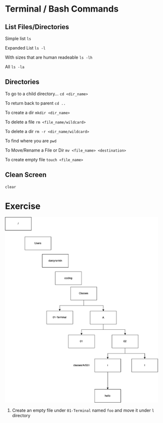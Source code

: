 # Terminal / Bash Commands

## List Files/Directories

Simple list
`ls`

Expanded List
`ls -l` 

With sizes that are human readeable
`ls -lh`

All
`ls -la`

## Directories

To go to a child directory...
``
cd <dir_name>
``

To return back to parent
``
cd ..
``

To create a dir
``
mkdir <dir_name>
``

To delete a file
``
rm <file_name/wildcard>
``

To delete a dir
``
rm -r <dir_name/wildcard>
``

To find where you are
``
pwd
``

To Move/Rename a File or Dir
``
mv <file_name> <destination>
``

To create empty file
``
touch <file_name>
``

## Clean Screen
`clear`

# Exercise 
![](img/dir.png)

1) Create an empty file under ``01-Terminal`` named `foo` and move it under `l` 
directory